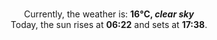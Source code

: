 <p  align="center"><br/>Currently, the weather is: <b> 16°C, <i>clear sky</i></b></br>Today, the sun rises at <b>06:22</b> and sets at <b>17:38</b>.</p>